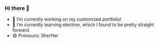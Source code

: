 ### Hi there 👋


- 🔭 I’m currently working on my customized portfolio!
- 🌱 I’m currently learning electron, which I found to be pretty straight forward.
- 😄 Pronouns: She/Her
